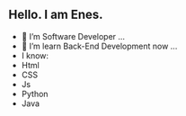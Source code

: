 


## Hello. I am Enes.

- 🔭 I’m Software Developer ...
- 🌱 I’m learn Back-End Development now ...
- I know:
- Html
- CSS
- Js
- Python
- Java
